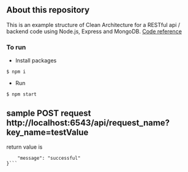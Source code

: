 ## About this repository
This is an example structure of Clean Architecture for a RESTful api / backend code using Node.js, Express and MongoDB. [Code reference](https://github.com/dev-mastery/comments-api)

### To run

- Install packages
```
$ npm i
```
- Run
```
$ npm start
```
## sample POST request http://localhost:6543/api/request_name?key_name=testValue
return value is
```{
    "message": "successful"
}```
